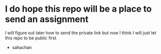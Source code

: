# I do hope this repo will be a place to send an assignment
I will figure out later how to send the private link 
but now I think I will just let this repo to be public first
- sahachan

